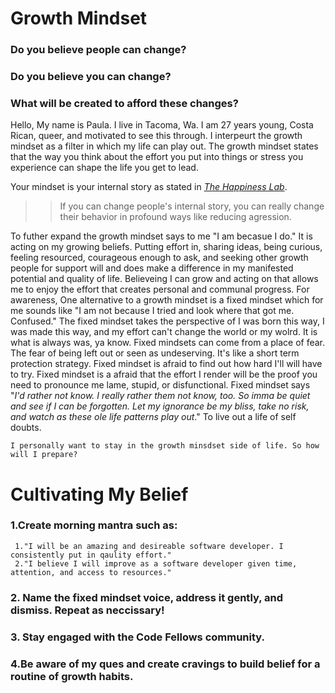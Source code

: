 # **Growth Mindset**

  ### Do you believe people can change?  
  ### Do you believe you can change?  
  ### What will be created to afford these changes?  
  
  
  
  Hello, My name is Paula. I live in Tacoma, Wa. I am 27 years young, Costa Rican, queer, and motivated to see this through. I interpeurt the growth mindset as a filter in which my life can play out. The growth mindset states that the way you think about the effort you put into things or stress you experience can shape the life you get to lead. 
 
 
  Your mindset is your internal story as stated in 
  *[The Happiness Lab](https://www.pushkin.fm)*.
  <br>
  >> If you can change people's internal story, you can really change their behavior in profound ways like reducing agression.
    
 To futher expand the growth mindset says to me "I am becasue I do." It is acting on my growing beliefs. Putting effort in, sharing ideas, being curious, feeling resourced, courageous enough to ask, and seeking other growth people for support will and does make a difference in my manifested potential and quality of life. Believeing I can grow and acting on that allows me to enjoy the effort that creates personal and communal progress.
 For awareness, One alternative to a growth mindset is a fixed mindset which for me sounds like "I am not because I tried and look where that got me. Confused." The fixed mindset takes the perspective of I was born this way, I was made this way, and my effort can't change the world or my wolrd. It is what is always was, ya know. Fixed mindsets can come from a place of fear. The fear of being left out or seen as undeserving. It's like a short term protection strategy. Fixed mindset is afraid to find out how hard I'll will have to try. Fixed mindset is a afraid that the effort I render will be the proof you need to pronounce me lame, stupid, or disfunctional. Fixed mindset says "*I'd rather not know. I really rather them not know, too. So imma be quiet and see if I can be forgotten. Let my ignorance be my bliss, take no risk, and watch as these ole life patterns play out*." To live out a life of self doubts. 
    
    
    I personally want to stay in the growth minsdset side of life. So how will I prepare? 
    
  # **Cultivating My Belief**
   ### 1.Create morning mantra such as:
     1."I will be an amazing and desireable software developer. I consistently put in qaulity effort." 
     2."I believe I will improve as a software developer given time, attention, and access to resources."
   ### 2. Name the fixed mindset voice, address it gently, and dismiss. Repeat as neccissary!
   ### 3. Stay engaged with the Code Fellows community.
   ### 4.Be aware of my ques and create cravings to build belief for a routine of growth habits.
     
  
  
